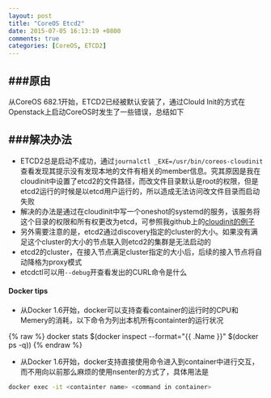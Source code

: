 ```yaml
---
layout: post
title: "CoreOS Etcd2"
date: 2015-07-05 16:13:19 +0800
comments: true
categories: [CoreOS, ETCD2]
---
```


###原由
---
从CoreOS 682.1开始，ETCD2已经被默认安装了，通过Clould Init的方式在Openstack上启动CoreOS时发生了一些错误，总结如下


###解决办法
---

- ETCD2总是启动不成功，通过`journalctl _EXE=/usr/bin/coreos-cloudinit`查看发现其提示没有发现本地的文件有相关的member信息。究其原因是我在cloudinit中设置了etcd2的文件路径，而改文件目录默认是root的权限，但是etcd2运行的时候是以etcd用户运行的，所以造成无法访问改文件目录而启动失败
- 解决的办法是通过在cloudinit中写一个oneshot的systemd的服务，该服务将这个目录的权限和所有权更改为etcd，可参照我github上的[cloudinit的例子](https://raw.githubusercontent.com/duffqiu/coreos-openstack/master/etcd2/cloud-config-front1.yaml)
- 另外需要注意的是，etcd2通过discovery指定的cluster的大小。如果没有满足这个cluster的大小的节点联入则etcd2的集群是无法启动的
- etcd2的cluster，在接入节点满足cluster指定的大小后，后续的接入节点将自动降格为proxy模式
- etcdctl可以用`--debug`开查看发出的CURL命令是什么


#### Docker tips

- 从Docker 1.6开始，docker可以支持查看container的运行时的CPU和Memery的消耗，以下命令为列出本机所有containter的运行状况

{% raw  %}
docker stats $(docker inspect --format="{{ .Name }}" $(docker ps -q))
{% endraw %}

- 从Docker 1.6开始，docker支持直接使用命令进入到container中进行交互，而不用向以前那么麻烦的使用nsenter的方式了，具体用法是

``` sh
docker exec -it <containter name> <command in container>
```
